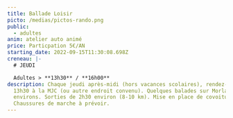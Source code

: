 ```yaml
---
title: Ballade Loisir
picto: /medias/pictos-rando.png
public:
  - adultes
anim: atelier auto animé
price: Particpation 5€/AN
starting_date: 2022-09-15T11:30:08.698Z
creneau: |-
  # JEUDI

  Adultes > **13h30** / **16h00**
description: Chaque jeudi après-midi (hors vacances scolaires), rendez-vous à
  13h30 à la MJC (ou autre endroit convenu). Quelques balades sur Morlaix et ses
  environs. Sorties de 2h30 environ (8-10 km). Mise en place de covoiturage.
  Chaussures de marche à prévoir.
---
```

